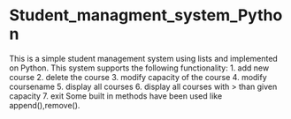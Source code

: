 # Student_managment_system_Python
This is a simple student management system using lists and implemented on Python. This system supports the following functionality:
    1. add new course
    2. delete the course
    3. modify capacity of the course
    4. modify coursename
    5. display all courses
    6. display all courses with > than given capacity
    7. exit
Some built in methods have been used like append(),remove().

